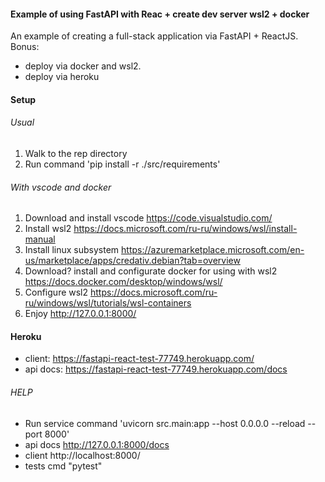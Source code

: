 #### Example of using FastAPI with Reac + create dev server wsl2 + docker
An example of creating a full-stack application via FastAPI + ReactJS. 
Bonus: 
* deploy via docker and wsl2.
* deploy via heroku

#### Setup
###### Usual
1. Walk to the rep directory
2. Run command 'pip install -r ./src/requirements'
###### With vscode and docker
1. Download and install vscode https://code.visualstudio.com/  
2. Install wsl2 https://docs.microsoft.com/ru-ru/windows/wsl/install-manual
3. Install linux subsystem https://azuremarketplace.microsoft.com/en-us/marketplace/apps/credativ.debian?tab=overview
4. Download? install and configurate docker for using with wsl2 https://docs.docker.com/desktop/windows/wsl/
5. Configure wsl2 https://docs.microsoft.com/ru-ru/windows/wsl/tutorials/wsl-containers
6. Enjoy http://127.0.0.1:8000/

#### Heroku 
* client: https://fastapi-react-test-77749.herokuapp.com/
* api docs: https://fastapi-react-test-77749.herokuapp.com/docs
###### HELP
* Run service command 'uvicorn src.main:app --host 0.0.0.0 --reload --port 8000'
* api docs http://127.0.0.1:8000/docs
* client http://localhost:8000/
* tests cmd "pytest"